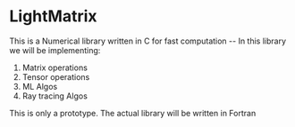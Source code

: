 # LightMatrix
This is a Numerical library written in C for fast computation -- In this library we will be implementing:
1) Matrix operations
2) Tensor operations
3) ML Algos
4) Ray tracing Algos

This is only a prototype. The actual library will be written in Fortran

